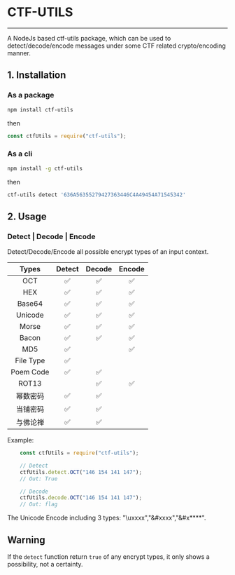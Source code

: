 # CTF-UTILS
--- 

A NodeJs based ctf-utils package, which can be used to detect/decode/encode messages under some CTF related crypto/encoding manner.

## 1. Installation

### As a package
```bash
npm install ctf-utils
```
then
```javascript
const ctfUtils = require("ctf-utils");
```
### As a cli
```bash
npm install -g ctf-utils
```
then
```bash
ctf-utils detect '636A56355279427363446C4A49454A71545342'
```

## 2. Usage

### Detect | Decode | Encode

Detect/Decode/Encode all possible encrypt types of an input context.

|   Types   | Detect | Decode | Encode |
| :-------: | :----: | :----: | :----: |
|    OCT    |   ✅    |   ✅    |   ✅    |
|    HEX    |   ✅    |   ✅    |   ✅    |
|  Base64   |   ✅    |   ✅    |   ✅    |
|  Unicode  |   ✅    |   ✅    |   ✅    |
|   Morse   |   ✅    |   ✅    |   ✅    |
|   Bacon   |   ✅    |   ✅    |   ✅    |
|    MD5    |   ✅    |        |   ✅    |
| File Type |   ✅    |        |        |
| Poem Code |   ✅    |   ✅    |        |
|   ROT13   |        |   ✅    |   ✅    |
| 幂数密码  |   ✅    |   ✅    |        |
| 当铺密码  |   ✅    |   ✅    |        |
| 与佛论禅  |   ✅    |   ✅    |        |

Example:
```javascript
    const ctfUtils = require("ctf-utils");

    // Detect
    ctfUtils.detect.OCT("146 154 141 147");
    // Out: True

    // Decode
    ctfUtils.decode.OCT("146 154 141 147");
    // Out: flag
```

The Unicode Encode including 3 types: "\uxxxx","&#xxxx","&#x****".

## Warning

If the `detect` function return `true` of any encrypt types, it only shows a possibility, not a certainty.